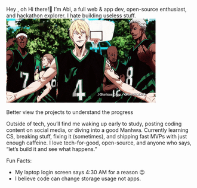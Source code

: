 Hey , oh Hi there!🙋
I’m Abi, a full web & app dev, open-source enthusiast, and hackathon explorer.
I hate building useless stuff.
<img src="kGKlCJq.gif" width="400"/>

Better view the projects to understand the progress

Outside of tech, you’ll find me waking up early to study, posting coding content on social media, or diving into a good Manhwa. 
Currently learning CS, breaking stuff, fixing it (sometimes), and shipping fast MVPs with just enough caffeine. I love tech-for-good, open-source, and anyone who says, “let’s build it and see what happens.”

Fun Facts:  
- My laptop login screen says 4:30 AM for a reason 😉  
- I believe code can change storage usage not apps.

